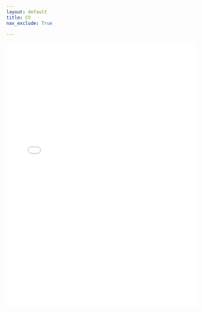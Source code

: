 ```yaml
---
layout: default
title: CV
nav_exclude: True

---
```


<style>
  /* Hide PDF on small screens (below 768px width) */
  .pdf-viewer {
    display: none;
  }

  @media (min-width: 768px) {
    .pdf-viewer {
      display: block;
      width: 100%;
      height: 700px;
      border: none;
    }
  }
</style>

<iframe class="pdf-viewer" src="/assets/Tejaswi_Kasarla_CV.pdf">
  This browser does not support PDFs. Please download the PDF:
  <a href="/assets/Tejaswi_Kasarla_CV.pdf">Download PDF</a>.
</iframe>

<!-- Fallback link always visible
<p>
  <a href="/assets/Tejaswi_Kasarla_CV.pdf" target="_blank" rel="noopener noreferrer">
    Download Tejaswi Kasarla's CV (PDF)
  </a>
</p> -->